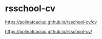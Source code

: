 # rsschool-cv

https://polinatcaciuc.github.io/rsschool-cv/cv


https://polinatcaciuc.github.io/rsschool-cv/
